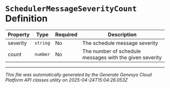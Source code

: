 # `SchedulerMessageSeverityCount` Definition

| Property | Type | Required | Description |
|----------|------|----------|-------------|
| severity | `string` | No | The schedule message severity |
| count | `number` | No | The number of schedule messages with the given severity |

---

*This file was automatically generated by the Generate Genesys Cloud Platform API classes utility on 2025-04-24T15:04:26.053Z*